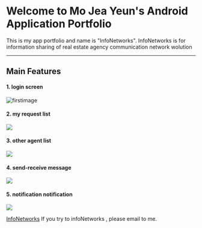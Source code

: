 Welcome to Mo Jea Yeun's Android Application Portfolio
=======================================

This is my app portfolio and name is "InfoNetworks".
InfoNetworks is for information sharing of real estate agency communication network wolution

----------


Main Features
-------------

#### <i class="icon-file"></i> 1. login screen
![firstimage](./app_intro/m1.png)

#### <i class="icon-file"></i> 2. my request list
![](./app_intro/m2.png)

#### <i class="icon-file"></i> 3. other agent list
![](./app_intro/m3.png)

#### <i class="icon-file"></i> 4. send-receive message
![](./app_intro/m4.png)

#### <i class="icon-file"></i> 5. notification notification
![](./app_intro/m5.png)



[InfoNetworks](http://www.infonetworks.co.kr/demo/) If you try to infoNetworks , please email to me.
